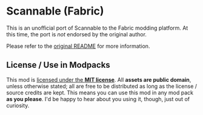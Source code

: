 # Scannable (Fabric)

This is an unofficial port of Scannable to the Fabric modding platform. At this time, the port is *not* endorsed by the original author.

Please refer to the [original README](https://github.com/MightyPirates/Scannable#readme) for more information.

## License / Use in Modpacks
This mod is [licensed under the **MIT license**](LICENSE). All **assets are public domain**, unless otherwise stated; all are free to be distributed as long as the license / source credits are kept. This means you can use this mod in any mod pack **as you please**. I'd be happy to hear about you using it, though, just out of curiosity.
